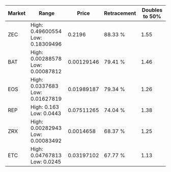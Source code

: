 | Market | Range | Price| Retracement | Doubles to 50% |
| --- | --- | --- | --- | --- |
| ZEC | High: 0.49600554<br />Low: 0.18309496 | 0.2196 | 88.33 % | 1.55 |
| BAT | High: 0.00288578<br />Low: 0.00087812 | 0.00129146 | 79.41 % | 1.46 |
| EOS | High: 0.0337683<br />Low: 0.01627819 | 0.01989187 | 79.34 % | 1.26 |
| REP | High: 0.163<br />Low: 0.0443 | 0.07511265 | 74.04 % | 1.38 |
| ZRX | High: 0.00282943<br />Low: 0.00083492 | 0.0014658 | 68.37 % | 1.25 |
| ETC | High: 0.04767813<br />Low: 0.0245 | 0.03197102 | 67.77 % | 1.13 |

